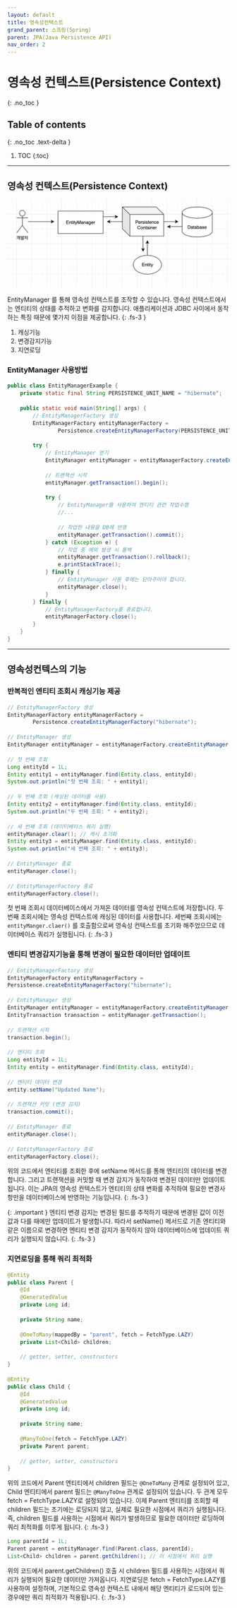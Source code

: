 ```yaml
---
layout: default
title: 영속성컨텍스트
grand_parent: 스프링(Spring)
parent: JPA(Java Persistence API)
nav_order: 2
---
```


# 영속성 컨텍스트(Persistence Context)
{: .no_toc }

## Table of contents
{: .no_toc .text-delta }

1. TOC
   {:toc}

---

## 영속성 컨텍스트(Persistence Context)
![jpa-persistenceContainer.png](..%2F..%2Fstatic%2Fjpa-persistenceContainer.png)

EntityManager 를 통해 영속성 컨텍스트를 조작할 수 있습니다. 
영속성 컨텍스트에서는 엔티티의 상태를 추적하고 변화를 감지합니다.
애플리케이션과 JDBC 사이에서 동작하는 특징 때문에 몇가지 이점을 제공합니다.
{: .fs-3 }
1. 캐싱기능
2. 변경감지기능
3. 지연로딩

### EntityManager 사용방법
```java
public class EntityManagerExample {
    private static final String PERSISTENCE_UNIT_NAME = "hibernate";

    public static void main(String[] args) {
        // EntityManagerFactory 생성
        EntityManagerFactory entityManagerFactory =
                Persistence.createEntityManagerFactory(PERSISTENCE_UNIT_NAME);

        try {
            // EntityManager 얻기
            EntityManager entityManager = entityManagerFactory.createEntityManager();

            // 트랜잭션 시작
            entityManager.getTransaction().begin();

            try {
                // EntityManager를 사용하여 엔티티 관련 작업수행
                //...
               
                // 작업한 내용을 DB에 반영
                entityManager.getTransaction().commit();
            } catch (Exception e) {
                // 작업 중 예외 발생 시 롤백
                entityManager.getTransaction().rollback();
                e.printStackTrace();
            } finally {
                // EntityManager 사용 후에는 닫아주어야 합니다.
                entityManager.close();
            }
        } finally {
            // EntityManagerFactory를 종료합니다.
            entityManagerFactory.close();
        }
    }
}
```

---

## 영속성컨텍스의 기능

### 반복적인 엔티티 조회시 캐싱기능 제공
```java
// EntityManagerFactory 생성
EntityManagerFactory entityManagerFactory = 
        Persistence.createEntityManagerFactory("hibernate");

// EntityManager 생성
EntityManager entityManager = entityManagerFactory.createEntityManager();

// 첫 번째 조회
Long entityId = 1L;
Entity entity1 = entityManager.find(Entity.class, entityId);
System.out.println("첫 번째 조회: " + entity1);

// 두 번째 조회 (캐싱된 데이터를 사용)
Entity entity2 = entityManager.find(Entity.class, entityId);
System.out.println("두 번째 조회: " + entity2);

// 세 번째 조회 (데이터베이스 쿼리 실행)
entityManager.clear(); // 캐시 초기화
Entity entity3 = entityManager.find(Entity.class, entityId);
System.out.println("세 번째 조회: " + entity3);

// EntityManager 종료
entityManager.close();

// EntityManagerFactory 종료
entityManagerFactory.close();
```
첫 번째 조회시 데이터베이스에서 가져온 데이터를 영속성 컨텍스트에 저장합니다.
두 번째 조회시에는 영속성 컨텍스트에 캐싱된 데이터를 사용합니다.
세번째 조회시에는 `entityManger.claer()` 를 호출함으로써 영속성 컨텍스트를 초기화 해주었으므로 데이터베이스 쿼리가 실행됩니다.
{: .fs-3 }

### 엔티티 변경감지기능을 통해 변경이 필요한 데이터만 업데이트
``` java
// EntityManagerFactory 생성
EntityManagerFactory entityManagerFactory = 
Persistence.createEntityManagerFactory("hibernate");

// EntityManager 생성
EntityManager entityManager = entityManagerFactory.createEntityManager();
EntityTransaction transaction = entityManager.getTransaction();

// 트랜잭션 시작
transaction.begin();

// 엔티티 조회
Long entityId = 1L;
Entity entity = entityManager.find(Entity.class, entityId);

// 엔티티 데이터 변경
entity.setName("Updated Name");

// 트랜잭션 커밋 (변경 감지)
transaction.commit();

// EntityManager 종료
entityManager.close();

// EntityManagerFactory 종료
entityManagerFactory.close();
```
위의 코드에서 엔티티를 조회한 후에 setName 메서드를 통해 엔티티의 데이터를 변경합니다.
그리고 트랜잭션을 커밋할 때 변경 감지가 동작하여 변경된 데이터만 업데이트됩니다.
이는 JPA의 영속성 컨텍스트가 엔티티의 상태 변화를 추적하여 필요한 변경사항만을 데이터베이스에 반영하는 기능입니다.
{: .fs-3 }

{: .important } 
엔티티 변경 감지는 변경된 필드를 추적하기 때문에 변경된 값이 이전 값과 다를 때에만 업데이트가 발생합니다.
따라서 setName() 메서드로 기존 엔티티와 같은 이름으로 변경하면 엔티티 변경 감지가 동작하지 않아 데이터베이스에 업데이트 쿼리가 실행되지 않습니다.
{: .fs-3 }



### 지연로딩을 통해 쿼리 최적화
```java
@Entity
public class Parent {
    @Id
    @GeneratedValue
    private Long id;

    private String name;

    @OneToMany(mappedBy = "parent", fetch = FetchType.LAZY)
    private List<Child> children;

    // getter, setter, constructors
}

@Entity
public class Child {
    @Id
    @GeneratedValue
    private Long id;

    private String name;

    @ManyToOne(fetch = FetchType.LAZY)
    private Parent parent;

    // getter, setter, constructors
}
```

위의 코드에서 Parent 엔티티에서 children 필드는 `@OneToMany` 관계로 설정되어 있고,
Child 엔티티에서 parent 필드는 `@ManyToOne` 관계로 설정되어 있습니다.
두 관계 모두 fetch = FetchType.LAZY로 설정되어 있습니다.
이제 Parent 엔티티를 조회할 때 children 필드는 초기에는 로딩되지 않고, 실제로 필요한 시점에서 쿼리가 실행됩니다.
즉, children 필드를 사용하는 시점에서 쿼리가 발생하므로 필요한 데이터만 로딩하여 쿼리 최적화를 이루게 됩니다.
{: .fs-3 }

```java
Long parentId = 1L;
Parent parent = entityManager.find(Parent.class, parentId);
List<Child> children = parent.getChildren(); // 이 시점에서 쿼리 실행
```
위의 코드에서 parent.getChildren() 호출 시 children 필드를 사용하는 시점에서 쿼리가 실행되어 필요한 데이터만 가져옵니다.
지연로딩은 fetch = FetchType.LAZY를 사용하여 설정하며,
기본적으로 영속성 컨텍스트 내에서 해당 엔티티가 로드되어 있는 경우에만 쿼리 최적화가 적용됩니다.
{: .fs-3 }







